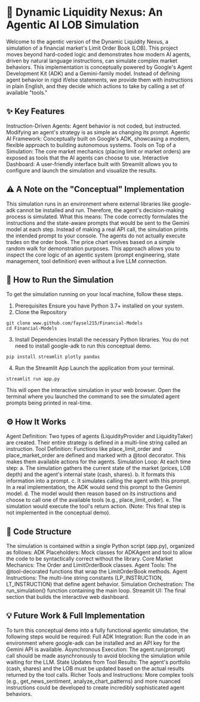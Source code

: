 # 🤖 Dynamic Liquidity Nexus: An Agentic AI LOB Simulation
Welcome to the agentic version of the Dynamic Liquidity Nexus, a simulation of a financial market's Limit Order Book (LOB). This project moves beyond hard-coded logic and demonstrates how modern AI agents, driven by natural language instructions, can simulate complex market behaviors.
This implementation is conceptually powered by Google's Agent Development Kit (ADK) and a Gemini-family model. Instead of defining agent behavior in rigid if/else statements, we provide them with instructions in plain English, and they decide which actions to take by calling a set of available "tools."

## ✨ Key Features
Instruction-Driven Agents: Agent behavior is not coded, but instructed. Modifying an agent's strategy is as simple as changing its prompt.
Agentic AI Framework: Conceptually built on Google's ADK, showcasing a modern, flexible approach to building autonomous systems.
Tools on Top of a Simulation: The core market mechanics (placing limit or market orders) are exposed as tools that the AI agents can choose to use.
Interactive Dashboard: A user-friendly interface built with Streamlit allows you to configure and launch the simulation and visualize the results.

## ⚠️ A Note on the "Conceptual" Implementation
This simulation runs in an environment where external libraries like google-adk cannot be installed and run. Therefore, the agent's decision-making process is simulated.
What this means:
The code correctly formulates the instructions and the state-aware prompts that would be sent to the Gemini model at each step.
Instead of making a real API call, the simulation prints the intended prompt to your console.
The agents do not actually execute trades on the order book. The price chart evolves based on a simple random walk for demonstration purposes.
This approach allows you to inspect the core logic of an agentic system (prompt engineering, state management, tool definition) even without a live LLM connection.

## 🚀 How to Run the Simulation
To get the simulation running on your local machine, follow these steps.
1. Prerequisites
Ensure you have Python 3.7+ installed on your system.
2. Clone the Repository
```
git clone www.github.com/faysel215/Financial-Models
cd Financial-Models
```

3. Install Dependencies
Install the necessary Python libraries. You do not need to install google-adk to run this conceptual demo.
```
pip install streamlit plotly pandas
```

4. Run the Streamlit App
Launch the application from your terminal.
```
streamlit run app.py
```

This will open the interactive simulation in your web browser. Open the terminal where you launched the command to see the simulated agent prompts being printed in real-time.

## ⚙️ How It Works
Agent Definition: Two types of agents (LiquidityProvider and LiquidityTaker) are created. Their entire strategy is defined in a multi-line string called an instruction.
Tool Definition: Functions like place_limit_order and place_market_order are defined and marked with a @tool decorator. This makes them available actions for the agents.
Simulation Loop: At each time step:
a. The simulation gathers the current state of the market (prices, LOB depth) and the agent's internal state (cash, shares).
b. It formats this information into a prompt.
c. It simulates calling the agent with this prompt. In a real implementation, the ADK would send this prompt to the Gemini model.
d. The model would then reason based on its instructions and choose to call one of the available tools (e.g., place_limit_order).
e. The simulation would execute the tool's return action. (Note: This final step is not implemented in the conceptual demo).

## 📂 Code Structure
The simulation is contained within a single Python script (app.py), organized as follows:
ADK Placeholders: Mock classes for ADKAgent and tool to allow the code to be syntactically correct without the library.
Core Market Mechanics: The Order and LimitOrderBook classes.
Agent Tools: The @tool-decorated functions that wrap the LimitOrderBook methods.
Agent Instructions: The multi-line string constants (LP_INSTRUCTION, LT_INSTRUCTION) that define agent behavior.
Simulation Orchestration: The run_simulation() function containing the main loop.
Streamlit UI: The final section that builds the interactive web dashboard.

## 💡 Future Work & Full Implementation
To turn this conceptual demo into a fully functional agentic simulation, the following steps would be required:
Full ADK Integration: Run the code in an environment where google-adk can be installed and an API key for the Gemini API is available.
Asynchronous Execution: The agent.run(prompt) call should be made asynchronously to avoid blocking the simulation while waiting for the LLM.
State Updates from Tool Results: The agent's portfolio (cash, shares) and the LOB must be updated based on the actual results returned by the tool calls.
Richer Tools and Instructions: More complex tools (e.g., get_news_sentiment, analyze_chart_patterns) and more nuanced instructions could be developed to create incredibly sophisticated agent behaviors.
